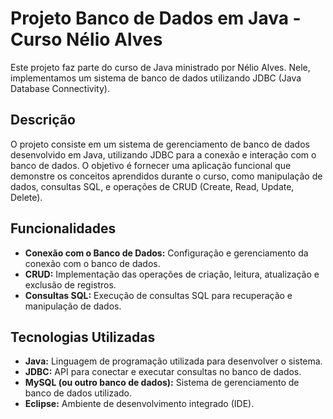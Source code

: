 # Projeto Banco de Dados em Java - Curso Nélio Alves

Este projeto faz parte do curso de Java ministrado por Nélio Alves. Nele, implementamos um sistema de banco de dados utilizando JDBC (Java Database Connectivity).

## Descrição

O projeto consiste em um sistema de gerenciamento de banco de dados desenvolvido em Java, utilizando JDBC para a conexão e interação com o banco de dados. O objetivo é fornecer uma aplicação funcional que demonstre os conceitos aprendidos durante o curso, como manipulação de dados, consultas SQL, e operações de CRUD (Create, Read, Update, Delete).

## Funcionalidades

- **Conexão com o Banco de Dados:** Configuração e gerenciamento da conexão com o banco de dados.
- **CRUD:** Implementação das operações de criação, leitura, atualização e exclusão de registros.
- **Consultas SQL:** Execução de consultas SQL para recuperação e manipulação de dados.

## Tecnologias Utilizadas

- **Java:** Linguagem de programação utilizada para desenvolver o sistema.
- **JDBC:** API para conectar e executar consultas no banco de dados.
- **MySQL (ou outro banco de dados):** Sistema de gerenciamento de banco de dados utilizado.
- **Eclipse:** Ambiente de desenvolvimento integrado (IDE).



